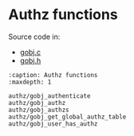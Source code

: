 # Authz functions

Source code in:
- [gobj.c](https://github.com/artgins/yunetas/blob/main/kernel/c/gobj-c/src/gobj.c)
- [gobj.h](https://github.com/artgins/yunetas/blob/main/kernel/c/gobj-c/src/gobj.h)

```{toctree}
:caption: Authz functions
:maxdepth: 1

authz/gobj_authenticate
authz/gobj_authz
authz/gobj_authzs
authz/gobj_get_global_authz_table
authz/gobj_user_has_authz


```
